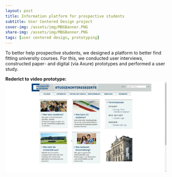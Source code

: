 ```yaml
---
layout: post
title: Information platform for prospective students
subtitle: User Centered Design project
cover-img: /assets/img/MBGBanner.PNG
share-img: /assets/img/MBGBanner.PNG
tags: [user centered design, prototyping]
---
```


To better help prospective students, we designed a platform to better find fitting university courses. For this, we conducted user interviews, constructed paper- and digital (via Axure) prototypes and performed a user study.

**Rederict to video prototype:**
[![](/assets/img/MBG.jpg)](https://youtu.be/VqjG5LuxZNs)


